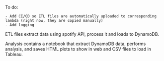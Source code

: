 To do: 

    - Add CI/CD so ETL files are automatically uploaded to corresponding lambda (right now, they are copied manually)
    - Add logging

ETL files extract data using spotify API, process it and loads to DynamoDB.

Analysis contains a notebook that extract DynamoDB data, performs analysis, and saves HTML plots to show in web and CSV files to load in Tableau.